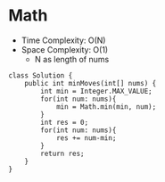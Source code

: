# Math
* Time Complexity: O(N)
* Space Complexity: O(1)
	* N as length of nums
```
class Solution {
    public int minMoves(int[] nums) {
        int min = Integer.MAX_VALUE;
        for(int num: nums){
            min = Math.min(min, num);
        }
        int res = 0;
        for(int num: nums){
            res += num-min;
        }
        return res;
    }
}
```
